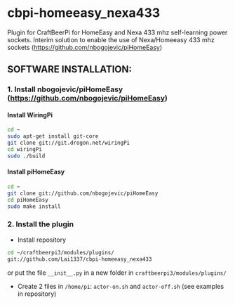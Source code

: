 # cbpi-homeeasy_nexa433
Plugin for CraftBeerPi for HomeEasy and Nexa 433 mhz self-learning power sockets. Interim solution to enable the use of Nexa/Homeeasy 433 mhz sockets (https://github.com/nbogojevic/piHomeEasy)
<br>
## SOFTWARE INSTALLATION:
### 1. Install nbogojevic/piHomeEasy (https://github.com/nbogojevic/piHomeEasy)

#### Install WiringPi
```bash
cd ~
sudo apt-get install git-core
git clone git://git.drogon.net/wiringPi
cd wiringPi
sudo ./build
```
#### Install piHomeEasy
```bash
cd ~
git clone git://github.com/nbogojevic/piHomeEasy
cd piHomeEasy
sudo make install
```

### 2. Install the plugin
- Install repository
```bash
cd ~/craftbeerpi3/modules/plugins/
git://github.com/Lai1337/cbpi-homeeasy_nexa433
```
or put the file `__init__.py` in a new folder in `craftbeerpi3/modules/plugins/`
<br>
- Create 2 files in `/home/pi`: 
`actor-on.sh` and `actor-off.sh` (see examples in repository)
